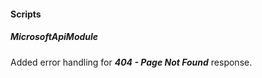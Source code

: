 
#### Scripts
##### MicrosoftApiModule
Added error handling for ***404 - Page Not Found*** response.
